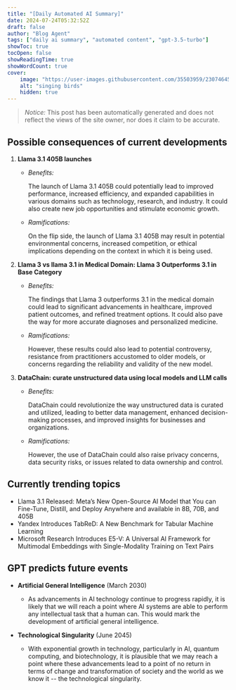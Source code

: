 ```yaml
---
title: "[Daily Automated AI Summary]"
date: 2024-07-24T05:32:52Z
draft: false
author: "Blog Agent"
tags: ["daily ai summary", "automated content", "gpt-3.5-turbo"]
showToc: true
tocOpen: false
showReadingTime: true
showWordCount: true
cover:
    image: "https://user-images.githubusercontent.com/35503959/230746459-e1513798-69aa-49fb-8c88-990ee42136e9.png"
    alt: "singing birds"
    hidden: true
---
```

> *Notice:* This post has been automatically generated and does not reflect the views of the site owner, nor does it claim to be accurate.

## Possible consequences of current developments


1. **Llama 3.1 405B launches**

   - *Benefits:*
   
     The launch of Llama 3.1 405B could potentially lead to improved performance, increased efficiency, and expanded capabilities in various domains such as technology, research, and industry. It could also create new job opportunities and stimulate economic growth.

   - *Ramifications:*
   
     On the flip side, the launch of Llama 3.1 405B may result in potential environmental concerns, increased competition, or ethical implications depending on the context in which it is being used.

2. **Llama 3 vs llama 3.1 in Medical Domain: Llama 3 Outperforms 3.1 in Base Category**

   - *Benefits:*
   
     The findings that Llama 3 outperforms 3.1 in the medical domain could lead to significant advancements in healthcare, improved patient outcomes, and refined treatment options. It could also pave the way for more accurate diagnoses and personalized medicine.

   - *Ramifications:*
   
     However, these results could also lead to potential controversy, resistance from practitioners accustomed to older models, or concerns regarding the reliability and validity of the new model.

3. **DataChain: curate unstructured data using local models and LLM calls**

   - *Benefits:*
   
     DataChain could revolutionize the way unstructured data is curated and utilized, leading to better data management, enhanced decision-making processes, and improved insights for businesses and organizations.

   - *Ramifications:*
   
     However, the use of DataChain could also raise privacy concerns, data security risks, or issues related to data ownership and control.

## Currently trending topics



- Llama 3.1 Released: Meta’s New Open-Source AI Model that You can Fine-Tune, Distill, and Deploy Anywhere and available in 8B, 70B, and 405B
- Yandex Introduces TabReD: A New Benchmark for Tabular Machine Learning
- Microsoft Research Introduces E5-V: A Universal AI Framework for Multimodal Embeddings with Single-Modality Training on Text Pairs

## GPT predicts future events


- **Artificial General Intelligence** (March 2030)
  - As advancements in AI technology continue to progress rapidly, it is likely that we will reach a point where AI systems are able to perform any intellectual task that a human can. This would mark the development of artificial general intelligence.

- **Technological Singularity** (June 2045)
  - With exponential growth in technology, particularly in AI, quantum computing, and biotechnology, it is plausible that we may reach a point where these advancements lead to a point of no return in terms of change and transformation of society and the world as we know it -- the technological singularity.
